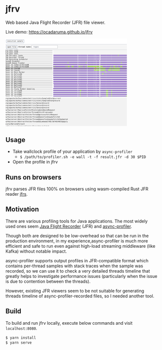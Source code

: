 # jfrv

Web based Java Flight Recorder (JFR) file viewer.

Live demo: https://ocadaruma.github.io/jfrv

<img alt="screenshot" src="./img/screenshot.png" width="400">

## Usage

- Take wallclock profile of your application by `async-profiler`
  * `$ /path/to/profiler.sh -e wall -t -f result.jfr -d 30 $PID`
- Open the profile in jfrv

## Runs on browsers

jfrv parses JFR files 100% on browsers using wasm-compiled Rust JFR reader [jfrs](https://github.com/ocadaruma/jfrs).

## Motivation

There are various profiling tools for Java applications.
The most widely used ones seem [Java Flight Recorder](https://openjdk.org/jeps/328) (JFR) and [async-profiler](https://github.com/jvm-profiling-tools/async-profiler).

Though both are designed to be low-overhead so that can be run in the production environment, in my experience,async-profiler is
much more efficient and safe to run even against high-load streaming middleware (like Kafka) without notable impact.

async-profiler supports output profiles in JFR-compatible format which contains per-thread samples with stack traces
when the sample was recorded, so we can use it to check a very detailed threads timeline that greatly helps to investigate 
performance issues (particularly when the issue is due to contention between the threads).

However, existing JFR viewers seem to be not suitable for generating threads timeline of async-profiler-recorded files,
so I needed another tool.

## Build

To build and run jfrv locally, execute below commands and visit `localhost:8080`.

```
$ yarn install
$ yarn serve
```
